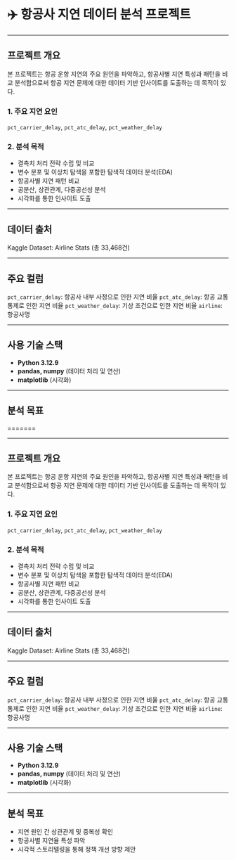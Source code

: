 # ✈️ 항공사 지연 데이터 분석 프로젝트

---

##  프로젝트 개요
본 프로젝트는 항공 운항 지연의 주요 원인을 파악하고, 항공사별 지연 특성과 패턴을 비교 분석함으로써 항공 지연 문제에 대한 데이터 기반 인사이트를 도출하는 데 목적이 있다.

### 1. 주요 지연 요인
`pct_carrier_delay`, `pct_atc_delay`, `pct_weather_delay`

### 2. 분석 목적
- 결측치 처리 전략 수립 및 비교
- 변수 분포 및 이상치 탐색을 포함한 탐색적 데이터 분석(EDA)
- 항공사별 지연 패턴 비교
- 공분산, 상관관계, 다중공선성 분석
- 시각화를 통한 인사이트 도출

---

## 데이터 출처
Kaggle Dataset: Airline Stats (총 33,468건)

---

## 주요 컬럼
`pct_carrier_delay`: 항공사 내부 사정으로 인한 지연 비율
`pct_atc_delay`: 항공 교통 통제로 인한 지연 비율
`pct_weather_delay`: 기상 조건으로 인한 지연 비율
`airline`: 항공사명

---

## 사용 기술 스택
- **Python 3.12.9**
- **pandas, numpy** (데이터 처리 및 연산)
- **matplotlib** (시각화)

- ---


## 분석 목표
=======

---

## 프로젝트 개요

본 프로젝트는 항공 운항 지연의 주요 원인을 파악하고, 항공사별 지연 특성과 패턴을 비교 분석함으로써 항공 지연 문제에 대한 데이터 기반 인사이트를 도출하는 데 목적이 있다.

### 1. 주요 지연 요인

`pct_carrier_delay`, `pct_atc_delay`, `pct_weather_delay`

### 2. 분석 목적

- 결측치 처리 전략 수립 및 비교
- 변수 분포 및 이상치 탐색을 포함한 탐색적 데이터 분석(EDA)
- 항공사별 지연 패턴 비교
- 공분산, 상관관계, 다중공선성 분석
- 시각화를 통한 인사이트 도출

---

## 데이터 출처

Kaggle Dataset: Airline Stats (총 33,468건)

---

## 주요 컬럼

`pct_carrier_delay`: 항공사 내부 사정으로 인한 지연 비율
`pct_atc_delay`: 항공 교통 통제로 인한 지연 비율
`pct_weather_delay`: 기상 조건으로 인한 지연 비율
`airline`: 항공사명

---

## 사용 기술 스택

- **Python 3.12.9**
- **pandas, numpy** (데이터 처리 및 연산)
- **matplotlib** (시각화)

---

## 분석 목표

- 지연 원인 간 상관관계 및 중복성 확인
- 항공사별 지연율 특성 파악
- 시각적 스토리텔링을 통해 정책 개선 방향 제안

